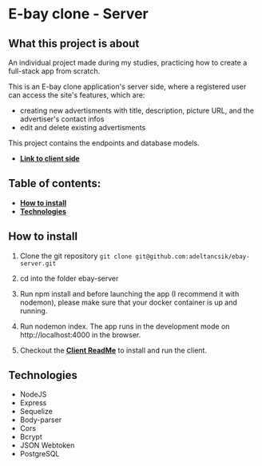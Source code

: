 # E-bay clone - Server

## What this project is about

An individual project made during my studies, practicing how to create a full-stack app from scratch.

This is an E-bay clone application's server side, where a registered user can access the site's features, which are:

- creating new advertisments with title, description, picture URL, and the advertiser's contact infos
- edit and delete existing advertisments

This project contains the endpoints and database models.

* **[Link to client side](https://github.com/adeltancsik/ebay-client)**


## Table of contents:

- **[How to install](#how-to-install)**
- **[Technologies](#technologies)**

## How to install

1. Clone the git repository
   `git clone git@github.com:adeltancsik/ebay-server.git`

2. cd into the folder ebay-server

3. Run npm install and before launching the app (I recommend it with nodemon), please make sure that your docker container is up and running.

4. Run nodemon index. The app runs in the development mode on http://localhost:4000 in the browser.

5. Checkout the **[Client ReadMe](https://github.com/adeltancsik/ebay-client)** to install and run the client.


## Technologies

- NodeJS
- Express
- Sequelize
- Body-parser
- Cors
- Bcrypt
- JSON Webtoken
- PostgreSQL

